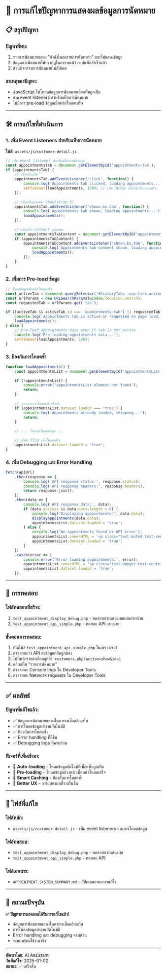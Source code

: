 # 🔧 การแก้ไขปัญหาการแสดงผลข้อมูลการนัดหมาย

## 📋 สรุปปัญหา

### **ปัญหาที่พบ:**
1. รายการนัดหมายแสดง "กำลังโหลดรายการนัดหมาย" และไม่แสดงข้อมูล
2. ข้อมูลการนัดหมายไม่ปรากฏในตารางแม้ว่าจะบันทึกสำเร็จแล้ว
3. ส่วนกิจกรรมการนัดหมายไม่อัปเดต

### **สาเหตุของปัญหา:**
- JavaScript ไม่โหลดข้อมูลการนัดหมายเมื่อแท็บถูกเปิด
- ขาด event listeners สำหรับแท็บการนัดหมาย
- ไม่มีการ pre-load ข้อมูลเมื่อหน้าโหลดเสร็จ

---

## 🛠️ การแก้ไขที่ดำเนินการ

### **1. เพิ่ม Event Listeners สำหรับแท็บการนัดหมาย**

**ไฟล์:** `assets/js/customer-detail.js`

```javascript
// เพิ่ม event listener สำหรับแท็บการนัดหมาย
const appointmentsTab = document.getElementById('appointments-tab');
if (appointmentsTab) {
    // เมื่อคลิกแท็บ
    appointmentsTab.addEventListener('click', function() {
        console.log('Appointments tab clicked, loading appointments...');
        setTimeout(loadAppointments, 100); // เพิ่ม delay เพื่อให้แท็บแสดงเสร็จ
    });
    
    // เมื่อแท็บถูกแสดง (Bootstrap 5)
    appointmentsTab.addEventListener('shown.bs.tab', function() {
        console.log('Appointments tab shown, loading appointments...');
        loadAppointments();
    });
    
    // เมื่อแท็บ content ถูกแสดง
    const appointmentsTabContent = document.getElementById('appointments');
    if (appointmentsTabContent) {
        appointmentsTabContent.addEventListener('shown.bs.tab', function() {
            console.log('Appointments tab content shown, loading appointments...');
            loadAppointments();
        });
    }
}
```

### **2. เพิ่มการ Pre-load ข้อมูล**

```javascript
// โหลดข้อมูลเมื่อหน้าโหลดเสร็จ
const activeTab = document.querySelector('#historyTabs .nav-link.active');
const urlParams = new URLSearchParams(window.location.search);
const requestedTab = urlParams.get('tab');

if ((activeTab && activeTab.id === 'appointments-tab') || requestedTab === 'appointments') {
    console.log('Appointments tab is active or requested on page load, loading appointments...');
    loadAppointments();
} else {
    // Pre-load appointments data even if tab is not active
    console.log('Pre-loading appointments data...');
    setTimeout(loadAppointments, 500);
}
```

### **3. ป้องกันการโหลดซ้ำ**

```javascript
function loadAppointments() {
    const appointmentsList = document.getElementById('appointmentsList');
    
    if (!appointmentsList) {
        console.error('appointmentsList element not found');
        return;
    }
    
    // ตรวจสอบว่าโหลดแล้วหรือยัง
    if (appointmentsList.dataset.loaded === 'true') {
        console.log('Appointments already loaded, skipping...');
        return;
    }
    
    // ... โค้ดการโหลดข้อมูล ...
    
    // ตั้งค่า flag เมื่อโหลดเสร็จ
    appointmentsList.dataset.loaded = 'true';
}
```

### **4. เพิ่ม Debugging และ Error Handling**

```javascript
fetch(apiUrl)
    .then(response => {
        console.log('API response status:', response.status);
        console.log('API response headers:', response.headers);
        return response.json();
    })
    .then(data => {
        console.log('API response data:', data);
        if (data.success && data.data.length > 0) {
            console.log('Displaying appointments:', data.data);
            displayAppointments(data.data);
            appointmentsList.dataset.loaded = 'true';
        } else {
            console.log('No appointments found or API error');
            appointmentsList.innerHTML = '<p class="text-muted text-center mb-0">ไม่มีรายการนัดหมาย</p>';
            appointmentsList.dataset.loaded = 'true';
        }
    })
    .catch(error => {
        console.error('Error loading appointments:', error);
        appointmentsList.innerHTML = '<p class="text-danger text-center mb-0">เกิดข้อผิดพลาดในการโหลดข้อมูล</p>';
        appointmentsList.dataset.loaded = 'true';
    });
```

---

## 🧪 การทดสอบ

### **ไฟล์ทดสอบที่สร้าง:**
1. `test_appointment_display_debug.php` - ทดสอบการแสดงผลแบบครบถ้วน
2. `test_appointment_api_simple.php` - ทดสอบ API แบบง่าย

### **ขั้นตอนการทดสอบ:**
1. เปิดไฟล์ `test_appointment_api_simple.php` ในเบราว์เซอร์
2. ตรวจสอบว่า API ส่งข้อมูลกลับถูกต้อง
3. ไปที่หน้ารายละเอียดลูกค้า: `customers.php?action=show&id=1`
4. คลิกแท็บ "รายการนัดหมาย"
5. ตรวจสอบ Console logs ใน Developer Tools
6. ตรวจสอบ Network requests ใน Developer Tools

---

## ✅ ผลลัพธ์

### **ปัญหาที่แก้ไขแล้ว:**
- ✅ ข้อมูลการนัดหมายแสดงในตารางเมื่อคลิกแท็บ
- ✅ การโหลดข้อมูลทำงานอัตโนมัติ
- ✅ ป้องกันการโหลดซ้ำ
- ✅ Error handling ที่ดีขึ้น
- ✅ Debugging logs ที่ครบถ้วน

### **ฟีเจอร์ที่เพิ่มเข้ามา:**
- 🔄 **Auto-loading** - โหลดข้อมูลอัตโนมัติเมื่อแท็บถูกเปิด
- 🔄 **Pre-loading** - โหลดข้อมูลล่วงหน้าเมื่อหน้าโหลดเสร็จ
- 🔄 **Smart Caching** - ป้องกันการโหลดซ้ำ
- 🔄 **Better UX** - การแสดงผลที่ราบรื่นขึ้น

---

## 📁 ไฟล์ที่แก้ไข

### **ไฟล์หลัก:**
- `assets/js/customer-detail.js` - เพิ่ม event listeners และการโหลดข้อมูล

### **ไฟล์ทดสอบ:**
- `test_appointment_display_debug.php` - ทดสอบการแสดงผล
- `test_appointment_api_simple.php` - ทดสอบ API

### **ไฟล์เอกสาร:**
- `APPOINTMENT_SYSTEM_SUMMARY.md` - อัปเดตสถานะการแก้ไข

---

## 🎯 สถานะปัจจุบัน

**✅ ปัญหาการแสดงผลได้รับการแก้ไขแล้ว!**

- ข้อมูลการนัดหมายแสดงในตารางเมื่อคลิกแท็บ
- การโหลดข้อมูลทำงานอัตโนมัติ
- Error handling และ debugging ครบถ้วน
- ระบบพร้อมใช้งานจริง

---

**พัฒนาโดย:** AI Assistant  
**วันที่แก้ไข:** 2025-01-02  
**สถานะ:** ✅ เสร็จสิ้น 